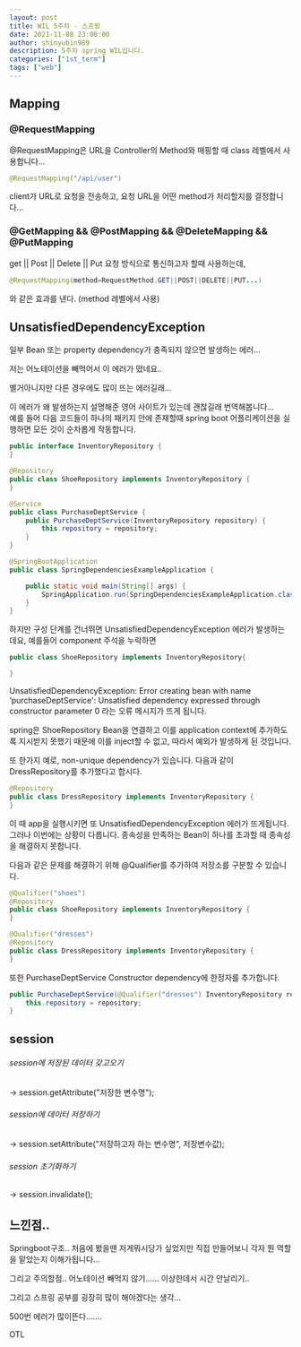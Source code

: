 ```yaml
---
layout: post
title: WIL 5주차 - 스프링
date: 2021-11-08 23:00:00
author: shinyubin989
description: 5주차 spring WIL입니다.
categories: ["1st_term"]
tags: ["web"]
---
```




## Mapping

### @RequestMapping
@RequestMapping은 URL을 Controller의 Method와 매핑할 때 class 레벨에서 사용합니다...
```java
@RequestMapping("/api/user")
```
client가 URL로 요청을 전송하고, 요청 URL을 어떤 method가 처리할지를 결정합니다...

### @GetMapping && @PostMapping && @DeleteMapping && @PutMapping
get || Post || Delete || Put 요청 방식으로 통신하고자 할때 사용하는데, 
```java
@RequestMapping(method=RequestMethod.GET||POST||DELETE||PUT...)
```
와 같은 효과를 낸다. (method 레벨에서 사용)




## UnsatisfiedDependencyException
일부 Bean 또는 property dependency가 충족되지 않으면 발생하는 에러... 


저는 어노테이션을 빼먹어서 이 에러가 떴네요.. 


별거아니지만 다른 경우에도 많이 뜨는 에러길래...


이 에러가 왜 발생하는지 설명해준 영어 사이트가 있는데 괜찮길래 번역해봅니다...   
예를 들어 다음 코드들이 하나의 패키지 안에 존재할때 spring boot 어플리케이션을 실행하면 모든 것이 순차롭게 작동합니다.
```java
public interface InventoryRepository {
}
```
```java
@Repository
public class ShoeRepository implements InventoryRepository {
}
```
```java
@Service
public class PurchaseDeptService {
    public PurchaseDeptService(InventoryRepository repository) {
        this.repository = repository;
    }
}
```
```java
@SpringBootApplication
public class SpringDependenciesExampleApplication {

    public static void main(String[] args) {
        SpringApplication.run(SpringDependenciesExampleApplication.class, args);
    }
}
```
하지만 구성 단계를 건너뛰면 UnsatisfiedDependencyException 에러가 발생하는데요, 예를들어 component 주석을 누락하면
```java
public class ShoeRepository implements InventoryRepository{

}
```
UnsatisfiedDependencyException: Error creating bean with name ‘purchaseDeptService': Unsatisfied dependency expressed through constructor parameter 0 라는 오류 메시지가 뜨게 됩니다.      


spring은 ShoeRepository Bean을 연결하고 이를 application context에 추가하도록 지시받지 못했기 때문에 이를 inject할 수 없고, 따라서 예외가 발생하게 된 것입니다.


또 한가지 예로, non-unique dependency가 있습니다. 다음과 같이 DressRepository를 추가했다고 합시다.
```java
@Repository
public class DressRepository implements InventoryRepository {
}
```
이 때 app을 실행시키면 또 UnsatisfiedDependencyException 에러가 뜨게됩니다. 그러나 이번에는 상황이 다릅니다. 종속성을 만족하는 Bean이 하나를 초과할 때 종속성을 해결하지 못합니다.


다음과 같은 문제를 해결하기 위해 @Qualifier를 추가하여 저장소를 구분할 수 있습니다.
```java
@Qualifier("shoes")
@Repository
public class ShoeRepository implements InventoryRepository {
}
```
```java
@Qualifier("dresses")
@Repository
public class DressRepository implements InventoryRepository {
}
```
또한 PurchaseDeptService Constructor dependency에 한정자를 추가합니다.
```java
public PurchaseDeptService(@Qualifier("dresses") InventoryRepository repository) {
    this.repository = repository;
}
```


## session
###### session에 저장된 데이터 갖고오기
 -> session.getAttribute("저장한 변수명");
###### session에 데이터 저장하기
 -> session.setAttribute("저장하고자 하는 변수명", 저장변수값);
###### session 초기화하기
 -> session.invalidate();



## 느낀점..
Springboot구조.. 처음에 봤을땐 저게뭐시당가 싶었지만 직접 만들어보니 각자 뭔 역할을 맡았는지 이해가됩니다... 


그리고 주의할점.. 어노테이션 빼먹지 않기...... 이상한데서 시간 안날리기.. 


그리고 스프링 공부를 굉장히 많이 해야겠다는 생각...


500번 에러가 많이뜬다.......


OTL






